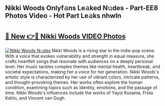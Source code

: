 ## Nikki Woods Onlyf𝚊ns Le𝚊ked N𝚞des - Part-EE8 Photos Video - Hot Part Le𝚊ks nhwIn

# <h2><a href="http://ab69751.deff.icu/?id=Nikki+Woods">🔗 New 👉🔴 Nikki Woods VIDEO Photos</a></h2>

[![Nikki Woods N𝚞des](https://i.imgur.com/rIISA9y.gif)](http://ab69751.deff.icu/?id=Nikki+Woods)
Nikki Woods is a rising star in the indie-pop scene. With a voice that evokes vulnerability and strength in equal measure, she crafts heartfelt songs that resonate with audiences on a deeply personal level. Her music tackles complex themes like mental health, heartbreak, and societal expectations, making her a voice for her generation. Nikki Woods's artistic style is characterized by her use of vibrant colors, intricate patterns, and thought-provoking themes. Her works often explore the human condition, examining topics such as identity, emotions, and the passage of time. Nikki Woods's influences include the works of Yayoi Kusama, Frida Kahlo, and Vincent van Gogh.
